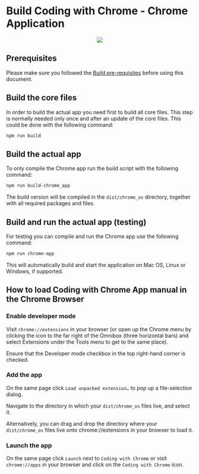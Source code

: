 Build Coding with Chrome - Chrome Application
==============================================
<p align="center"><img src="../static_files/images/cwc_logo.png"></p>

## Prerequisites
Please make sure you followed the [Build pre-requisites](BUILD.md) before using this document.

## Build the core files
In order to build the actual app you need first to build all core files.
This step is normally needed only once and after an update of the core files.
This could be done with the following command:
```bash
npm run build
```

## Build the actual app
To only compile the Chrome app run the build script with the following command:
```bash
npm run build-chrome_app
```
The build version will be compiled in the `dist/chrome_os` directory, together with all required packages and files.

## Build and run the actual app (testing)
For testing you can compile and run the Chrome app use the following command:
```bash
npm run chrome-app
```
This will automatically build and start the application on Mac OS, Linux or
Windows, if supported.

## How to load Coding with Chrome App manual in the Chrome Browser

### Enable developer mode
Visit `chrome://extensions` in your browser (or open up the Chrome menu by
clicking the icon to the far right of the Omnibox (three horizontal bars) and
select Extensions under the Tools menu to get to the same place).

Ensure that the Developer mode checkbox in the top right-hand corner is checked.

### Add the app
On the same page click `Load unpacked extension…` to pop up a file-selection
dialog.

Navigate to the directory in which your `dist/chrome_os` files live, and select it.

Alternatively, you can drag and drop the directory where your `dist/chrome_os` files
live onto chrome://extensions in your browser to load it.

### Launch the app
On the same page click `Launch` next to `Coding with Chrome` or visit
`chrome://apps` in your browser and click on the `Coding with Chrome` icon.
